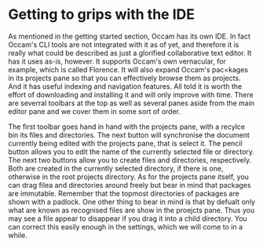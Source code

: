 # Getting to grips with the IDE

As mentioned in the getting started section, Occam has its own IDE. 
In fact Occam's CLI tools are not integrated with it as of yet, and therefore it is really what could be described as just a glorified collaborative text editor.
It has it uses as-is, however. It supports Occam's own vernacular, for example, which is called Florence. 
It will also expand Occam's pac=kages in its projects pane so that you can effectively browse them as projects. 
And it has useful indexing and navigation features. 
All told it is worth the effort of downloading and installing it and will only improve with time.
There are severral toolbars at the top as well as several panes aside from the main editor pane and we cover them in some sort of order.

The first toolbar goes hand in hand with the projects pane, with a recylce bin its files and directories.
The next button will synchronise the document currently being edited with the projects pane, that is select it.
The pencil button allows you to edit the name of the currently selected file or directory.
The next two buttons allow you to create files and directories, respectively.
Both are created in the currently selected directory, if there is one, otherwise in the root projects directory.
As for the projects pane itself, you can drag filea and directories around freely but bear in mind that packages are immutable.
Remember that the topmost directories of packages are shown with a padlock.
One other thing to bear in mind is that by defualt only what are known as recognised files are show in the proejcts pane.
Thus you may see a file appear to disappear if you drag it into a child directory.
You can correct this easily enough in the settings, which we will come to in a while.
